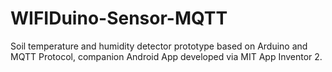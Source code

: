 # WIFIDuino-Sensor-MQTT
Soil temperature and humidity detector prototype based on Arduino and MQTT Protocol, companion Android App developed via MIT App Inventor 2.
